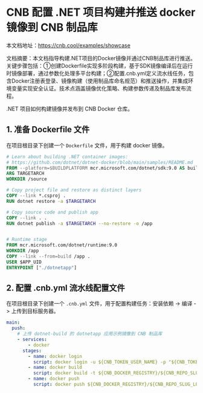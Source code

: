 # CNB 配置 .NET 项目构建并推送 docker 镜像到 CNB 制品库

本文档地址：https://cnb.cool/examples/showcase

文档摘要：本文档指导构建.NET项目的Docker镜像并通过CNB制品库进行推送。关键步骤包括：①创建Dockerfile实现多阶段构建，基于SDK镜像编译后在运行时镜像部署，通过参数化处理多平台构建；②配置.cnb.yml定义流水线任务，包含Docker注册表登录、镜像构建（使用制品库命名规范）和推送操作，并集成环境变量实现安全认证。技术点涵盖镜像优化策略、构建参数传递及制品库发布流程。

.NET 项目如何构建镜像并发布到 CNB Docker 仓库。

## 1. 准备 Dockerfile 文件

在项目根目录下创建一个 `Dockerfile` 文件，用于构建 docker 镜像。

```dockerfile
# Learn about building .NET container images:
# https://github.com/dotnet/dotnet-docker/blob/main/samples/README.md
FROM --platform=$BUILDPLATFORM mcr.microsoft.com/dotnet/sdk:9.0 AS build
ARG TARGETARCH
WORKDIR /source

# Copy project file and restore as distinct layers
COPY --link *.csproj .
RUN dotnet restore -a $TARGETARCH

# Copy source code and publish app
COPY --link . .
RUN dotnet publish -a $TARGETARCH --no-restore -o /app


# Runtime stage
FROM mcr.microsoft.com/dotnet/runtime:9.0
WORKDIR /app
COPY --link --from=build /app .
USER $APP_UID
ENTRYPOINT ["./dotnetapp"]
```

## 2. 配置 .cnb.yml 流水线配置文件

在项目根目录下创建一个 `.cnb.yml` 文件，用于配置构建任务：安装依赖 -> 编译 -> 上传到目标服务器。

```yaml
main:
  push:
    # 上传 dotnet-build 的 dotnetapp 应用示例镜像到 CNB 制品库
    - services:
        - docker
      stages:
        - name: docker login
          script: docker login -u ${CNB_TOKEN_USER_NAME} -p "${CNB_TOKEN}" ${CNB_DOCKER_REGISTRY}
        - name: docker build
          script: docker build -t ${CNB_DOCKER_REGISTRY}/${CNB_REPO_SLUG_LOWERCASE}/dotnetapp:latest .
        - name: docker push
          script: docker push ${CNB_DOCKER_REGISTRY}/${CNB_REPO_SLUG_LOWERCASE}/dotnetapp:latest
```
